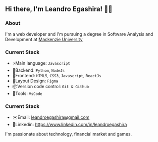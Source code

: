## Hi there, I'm Leandro Egashira! 🧑‍💻

<!-- [![Linkedin](https://img.shields.io/badge/linkedin-%230077B5.svg?style=for-the-badge&logo=linkedin&logoColor=white)](https://www.linkedin.com/in/leandroegashira/)
[![Instagram](https://img.shields.io/badge/Instagram-%23E4405F.svg?style=for-the-badge&logo=Instagram&logoColor=white)](https://www.instagram.com/leandroegashira)

![Leandro GitHub stats](https://github-readme-stats.vercel.app/api?username=leandrohegashira&show_icons=true&theme=) -->

### About
I'm a web developer and I'm pursuing a degree in Software Analysis and Development at [Mackenzie University](https://www.mackenzie.br/)

### Current Stack

<!-- <div style="display: inline_block">
  <img align="center" alt="" src="https://img.shields.io/badge/html5-%23E34F26.svg?style=for-the-badge&logo=html5&logoColor=white"/>
  <img align="center" alt="" src="https://img.shields.io/badge/css3-%231572B6.svg?style=for-the-badge&logo=css3&logoColor=white"/>
  <img align="center" alt="" src="https://img.shields.io/badge/javascript-%23323330.svg?style=for-the-badge&logo=javascript&logoColor=%23F7DF1E"/>
  <img align="center" alt="" src="https://img.shields.io/badge/python-3670A0?style=for-the-badge&logo=python&logoColor=ffdd54"/>
  <img align="center" alt="" src="https://img.shields.io/badge/react-%2320232a.svg?style=for-the-badge&logo=react&logoColor=%2361DAFB"/>
  <img align="center" alt="" src="https://img.shields.io/badge/mysql-%2300f.svg?style=for-the-badge&logo=mysql&logoColor=white"/>
</div><br> -->

- ⚡️Main language: `Javascript`
- 📡Backend: `Python`, `NodeJs`
- 🚀Frontend: `HTML5`, `CSS3`, `Javascript`, `ReactJs`
- 🎨Layout Design: `Figma`
- 📦️Version code control: `Git & Github`
- 🔧Tools: `VsCode`

### Current Stack
- ✉️Email: leandroegashira@gmail.com
- 👤Linkedin: https://www.linkedin.com/in/leandroegashira


I'm passionate about technology, financial market and games.
